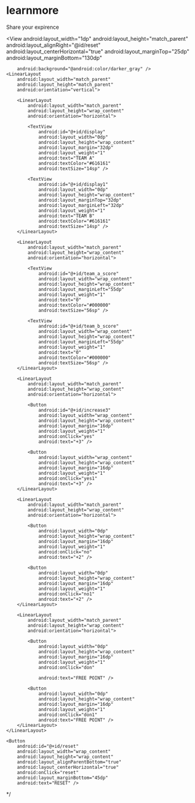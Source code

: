 # learnmore
Share your expirence


 <RelativeLayout xmlns:android="http://schemas.android.com/apk/res/android"
    xmlns:tools="http://schemas.android.com/tools"
    android:layout_width="wrap_content"
    android:layout_height="match_parent"
    tools:context="MainActivity">
    <View
        android:layout_width="1dp"
        android:layout_height="match_parent"
        android:layout_alignRight="@id/reset"
        android:layout_centerHorizontal="true"
        android:layout_marginTop="25dp"
        android:layout_marginBottom="130dp"

        android:background="@android:color/darker_gray" />
    <LinearLayout
        android:layout_width="match_parent"
        android:layout_height="match_parent"
        android:orientation="vertical">

        <LinearLayout
            android:layout_width="match_parent"
            android:layout_height="wrap_content"
            android:orientation="horizontal">

            <TextView
                android:id="@+id/display"
                android:layout_width="0dp"
                android:layout_height="wrap_content"
                android:layout_margin="32dp"
                android:layout_weight="1"
                android:text="TEAM A"
                android:textColor="#616161"
                android:textSize="14sp" />

            <TextView
                android:id="@+id/display1"
                android:layout_width="0dp"
                android:layout_height="wrap_content"
                android:layout_marginTop="32dp"
                android:layout_marginLeft="32dp"
                android:layout_weight="1"
                android:text="TEAM B"
                android:textColor="#616161"
                android:textSize="14sp" />
        </LinearLayout>

        <LinearLayout
            android:layout_width="match_parent"
            android:layout_height="wrap_content"
            android:orientation="horizontal">

            <TextView
                android:id="@+id/team_a_score"
                android:layout_width="wrap_content"
                android:layout_height="wrap_content"
                android:layout_marginLeft="55dp"
                android:layout_weight="1"
                android:text="0"
                android:textColor="#000000"
                android:textSize="56sp" />

            <TextView
                android:id="@+id/team_b_score"
                android:layout_width="wrap_content"
                android:layout_height="wrap_content"
                android:layout_marginLeft="55dp"
                android:layout_weight="1"
                android:text="0"
                android:textColor="#000000"
                android:textSize="56sp" />
        </LinearLayout>

        <LinearLayout
            android:layout_width="match_parent"
            android:layout_height="wrap_content"
            android:orientation="horizontal">

            <Button
                android:id="@+id/increase3"
                android:layout_width="wrap_content"
                android:layout_height="wrap_content"
                android:layout_margin="16dp"
                android:layout_weight="1"
                android:onClick="yes"
                android:text="+3" />

            <Button
                android:layout_width="wrap_content"
                android:layout_height="wrap_content"
                android:layout_margin="16dp"
                android:layout_weight="1"
                android:onClick="yes1"
                android:text="+3" />
        </LinearLayout>

        <LinearLayout
            android:layout_width="match_parent"
            android:layout_height="wrap_content"
            android:orientation="horizontal">

            <Button
                android:layout_width="0dp"
                android:layout_height="wrap_content"
                android:layout_margin="16dp"
                android:layout_weight="1"
                android:onClick="no"
                android:text="+2" />

            <Button
                android:layout_width="0dp"
                android:layout_height="wrap_content"
                android:layout_margin="16dp"
                android:layout_weight="1"
                android:onClick="no1"
                android:text="+2" />
        </LinearLayout>

        <LinearLayout
            android:layout_width="match_parent"
            android:layout_height="wrap_content"
            android:orientation="horizontal">

            <Button
                android:layout_width="0dp"
                android:layout_height="wrap_content"
                android:layout_margin="16dp"
                android:layout_weight="1"
                android:onClick="don"

                android:text="FREE POINT" />

            <Button
                android:layout_width="0dp"
                android:layout_height="wrap_content"
                android:layout_margin="16dp"
                android:layout_weight="1"
                android:onClick="don1"
                android:text="FREE POINT" />
        </LinearLayout>
    </LinearLayout>

    <Button
        android:id="@+id/reset"
        android:layout_width="wrap_content"
        android:layout_height="wrap_content"
        android:layout_alignParentBottom="true"
        android:layout_centerHorizontal="true"
        android:onClick="reset"
        android:layout_marginBottom="45dp"
        android:text="RESET" />

</RelativeLayout>*/
